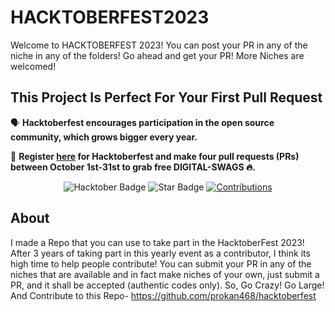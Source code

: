# HACKTOBERFEST2023

Welcome to HACKTOBERFEST 2023! You can post your PR in any of the niche in any of the folders! Go ahead and get your PR!
More Niches are welcomed!

## This Project Is Perfect For Your First Pull Request

🗣 **Hacktoberfest encourages participation in the open source community, which grows bigger every year.**

📢 **Register [here](https://hacktoberfest.digitalocean.com) for Hacktoberfest and make four pull requests (PRs) between October 1st-31st to grab free DIGITAL-SWAGS 🔥.**

<div align="center">

<img src="https://img.shields.io/badge/hacktoberfest-2023-blueviolet" alt="Hacktober Badge"/>
 <img src="https://img.shields.io/static/v1?label=%F0%9F%8C%9F&message=If%20Useful&style=style=flat&color=BC4E99" alt="Star Badge"/>
 <a href="https://github.com/prokan468" ><img src="https://img.shields.io/badge/Contributions-welcome-violet.svg?style=flat&logo=git" alt="Contributions" /></a>


</div>

## About
I made a Repo that you can use to take part in the HacktoberFest 2023! After 3 years of taking part in this yearly event as a contributor, I think its high time to help people contribute! You can submit your PR in any of the niches that are available and in fact make niches of your own, just submit a PR, and it shall be accepted (authentic codes only).
So, Go Crazy! Go Large! And Contribute to this Repo-
https://github.com/prokan468/hacktoberfest
